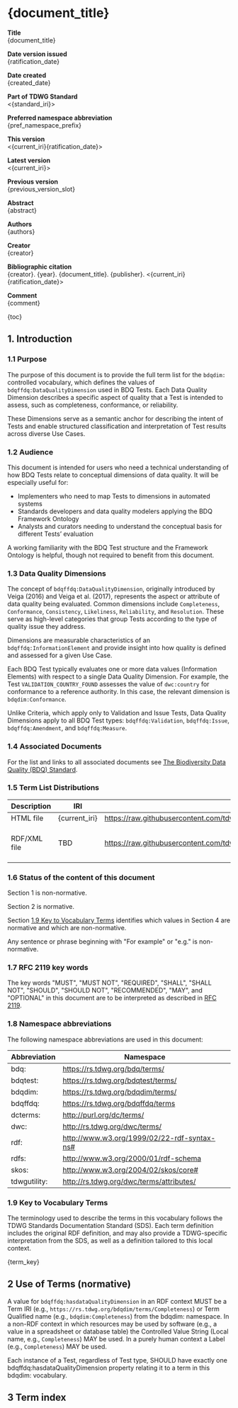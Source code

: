 <!--- Template for header, values provided from yaml configuration --->
# {document_title}

**Title**<br>
{document_title}

**Date version issued**<br>
{ratification_date}

**Date created**<br>
{created_date}

**Part of TDWG Standard**<br>
<{standard_iri}>

**Preferred namespace abbreviation**<br>
{pref_namespace_prefix}

**This version**<br>
<{current_iri}{ratification_date}>

**Latest version**<br>
<{current_iri}>

**Previous version**<br>
{previous_version_slot}

**Abstract**<br>
{abstract}

**Authors**<br>
{authors}

**Creator**<br>
{creator}

**Bibliographic citation**<br>
{creator}. {year}. {document_title}. {publisher}. <{current_iri}{ratification_date}>

**Comment**<br>
{comment}

{toc}

## 1. Introduction

### 1.1 Purpose

The purpose of this document is to provide the full term list for the `bdqdim:` controlled vocabulary, which defines the values of `bdqffdq:DataQualityDimension` used in BDQ Tests. Each Data Quality Dimension describes a specific aspect of quality that a Test is intended to assess, such as completeness, conformance, or reliability.

These Dimensions serve as a semantic anchor for describing the intent of Tests and enable structured classification and interpretation of Test results across diverse Use Cases.

### 1.2 Audience

This document is intended for users who need a technical understanding of how BDQ Tests relate to conceptual dimensions of data quality. It will be especially useful for:

- Implementers who need to map Tests to dimensions in automated systems
- Standards developers and data quality modelers applying the BDQ Framework Ontology
- Analysts and curators needing to understand the conceptual basis for different Tests’ evaluation

A working familiarity with the BDQ Test structure and the Framework Ontology is helpful, though not required to benefit from this document.

### 1.3 Data Quality Dimensions

The concept of `bdqffdq:DataQualityDimension`, originally introduced by Veiga (2016) and Veiga et al. (2017), represents the aspect or attribute of data quality being evaluated. Common dimensions include `Completeness`, `Conformance`, `Consistency`, `Likeliness`, `Reliability`, and `Resolution`. These serve as high-level categories that group Tests according to the type of quality issue they address.

Dimensions are measurable characteristics of an `bdqffdq:InformationElement` and provide insight into how quality is defined and assessed for a given Use Case.

Each BDQ Test typically evaluates one or more data values (Information Elements) with respect to a single Data Quality Dimension. For example, the Test `VALIDATION_COUNTRY_FOUND` assesses the value of `dwc:country` for conformance to a reference authority. In this case, the relevant dimension is `bdqdim:Conformance`.

Unlike Criteria, which apply only to Validation and Issue Tests, Data Quality Dimensions apply to all BDQ Test types: `bdqffdq:Validation`, `bdqffdq:Issue`, `bdqffdq:Amendment`, and `bdqffdq:Measure`.

### 1.4 Associated Documents

For the list and links to all associated documents see [The Biodiversity Data Quality (BDQ) Standard](../../index.md).

### 1.5 Term List Distributions

| Description | IRI | Download URL | Note | 
| ----------- | --- | -----------  | ---- | 
| HTML file   | {current_iri} | https://raw.githubusercontent.com/tdwg/bdq/master/tg2/_review/docs/list/{pref_namespace_prefix}/index.md | This file | 
| RDF/XML file | TBD | https://raw.githubusercontent.com/tdwg/bdq/master/tg2/_review/dist/{pref_namespace_prefix}.xml | Example for submission, to be generated | 

### 1.6 Status of the content of this document

Section 1 is non-normative.

Section 2 is normative.

Section [1.9 Key to Vocabulary Terms](#19-Key-to-Vocabulary-Terms) identifies which values in Section 4 are normative and which are non-normative.

Any sentence or phrase beginning with "For example" or "e.g." is non-normative.

### 1.7 RFC 2119 key words

The key words "MUST", "MUST NOT", "REQUIRED", "SHALL", "SHALL NOT", "SHOULD", "SHOULD NOT", "RECOMMENDED", "MAY", and "OPTIONAL" in this document are to be interpreted as described in [RFC 2119](https://tools.ietf.org/html/rfc2119).

### 1.8 Namespace abbreviations

The following namespace abbreviations are used in this document:

| **Abbreviation** | **Namespace** |
| ------------ | -------------                               |
| bdq:         | https://rs.tdwg.org/bdq/terms/              |
| bdqtest:     | https://rs.tdwg.org/bdqtest/terms/          |
| bdqdim:      | https://rs.tdwg.org/bdqdim/terms/           |
| bdqffdq:     | https://rs.tdwg.org/bdqffdq/terms           |
| dcterms:     | http://purl.org/dc/terms/                   |
| dwc:         | http://rs.tdwg.org/dwc/terms/               |
| rdf:         | http://www.w3.org/1999/02/22-rdf-syntax-ns# |
| rdfs:        | http://www.w3.org/2000/01/rdf-schema        |
| skos:        | http://www.w3.org/2004/02/skos/core#        |
| tdwgutility: | http://rs.tdwg.org/dwc/terms/attributes/    |

### 1.9 Key to Vocabulary Terms

The terminology used to describe the terms in this vocabulary follows the TDWG Standards Documentation Standard (SDS). Each term definition includes the original RDF definition, and may also provide a TDWG-specific interpretation from the SDS, as well as a definition tailored to this local context.

{term_key}

## 2 Use of Terms (normative)

A value for `bdqffdq:hasdataQualityDimension` in an RDF context MUST be a Term IRI (e.g., `https://rs.tdwg.org/bdqdim/terms/Completeness`) or Term Qualified name (e.g., `bdqdim:Completeness`) from the bdqdim: namespace. In a non-RDF context in which resources may be used by software (e.g., a value in a spreadsheet or database table) the Controlled Value String (Local name, e.g., `Completeness`) MAY be used. In a purely human context a Label (e.g., `Completeness`) MAY be used.

Each instance of a Test, regardless of Test type, SHOULD have exactly one bdqffdq:hasdataQualityDimension property relating it to a term in this bdqdim: vocabulary.

## 3 Term index

